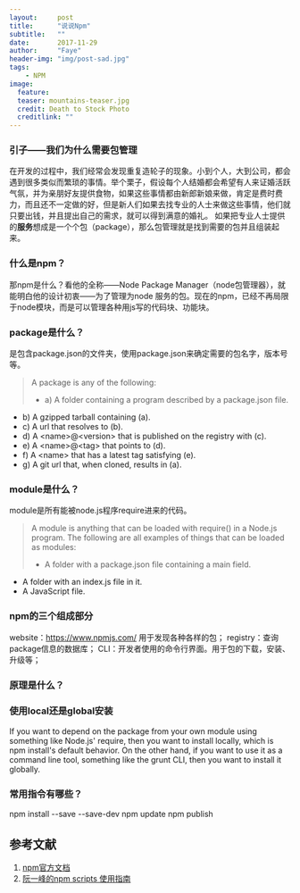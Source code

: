```yaml
---
layout:     post
title:      "说说Npm"
subtitle:   ""
date:       2017-11-29
author:     "Faye"
header-img: "img/post-sad.jpg"
tags:
    - NPM
image:
  feature: 
  teaser: mountains-teaser.jpg
  credit: Death to Stock Photo
  creditlink: ""
---
```

### 引子——我们为什么需要包管理
在开发的过程中，我们经常会发现重复造轮子的现象。小到个人，大到公司，都会遇到很多类似而繁琐的事情。举个栗子，假设每个人结婚都会希望有人来证婚活跃气氛，并为亲朋好友提供食物，如果这些事情都由新郎新娘来做，肯定是费时费力，而且还不一定做的好，但是新人们如果去找专业的人士来做这些事情，他们就只要出钱，并且提出自己的需求，就可以得到满意的婚礼。
如果把专业人士提供的**服务**想成是一个个包（package），那么包管理就是找到需要的包并且组装起来。


### 什么是npm？
那npm是什么？看他的全称——Node Package Manager（node包管理器），就能明白他的设计初衷——为了管理为node 服务的包。现在的npm，已经不再局限于node模块，而是可以管理各种用js写的代码块、功能块。

### package是什么？
是包含package.json的文件夹，使用package.json来确定需要的包名字，版本号等。

>A package is any of the following:
>- a) A folder containing a program described by a package.json file.
- b) A gzipped tarball containing (a).
- c) A url that resolves to (b).
- d) A \<name\>@\<version\> that is published on the registry with (c).
- e) A \<name\>@\<tag\> that points to (d).
- f) A \<name\> that has a latest tag satisfying (e).
- g) A git url that, when cloned, results in (a).

### module是什么？
module是所有能被node.js程序require进来的代码。

>A module is anything that can be loaded with require() in a Node.js program. The following are all examples of things that can be loaded as modules:
>- A folder with a package.json file containing a main field.
- A folder with an index.js file in it.
- A JavaScript file.

### npm的三个组成部分
website：https://www.npmjs.com/ 用于发现各种各样的包；
registry：查询package信息的数据库；
CLI：开发者使用的命令行界面。用于包的下载，安装、升级等；

### 原理是什么？

### 使用local还是global安装
If you want to depend on the package from your own module using something like Node.js' require, then you want to install locally, which is npm install's default behavior. On the other hand, if you want to use it as a command line tool, something like the grunt CLI, then you want to install it globally.

### 常用指令有哪些？
npm install
--save --save-dev
npm update
npm publish

## 参考文献
1. [npm官方文档](https://docs.npmjs.com/)
2. [阮一峰的npm scripts 使用指南](http://www.ruanyifeng.com/blog/2016/10/npm_scripts.html)


